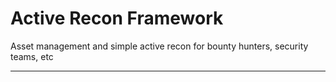 # Active Recon Framework

Asset management and simple active recon for bounty hunters, security teams, etc

---